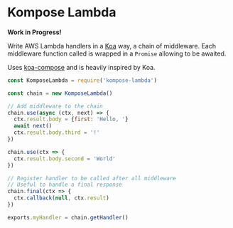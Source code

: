 # Kompose Lambda

**Work in Progress!**

Write AWS Lambda handlers in a [Koa](https://github.com/koajs/koa) way, a chain of middleware. Each middleware function called is wrapped in a `Promise` allowing to be awaited. 

Uses [koa-compose](https://github.com/koajs/compose) and is heavily inspired by Koa.

```javascript
const KomposeLambda = require('kompose-lambda')

const chain = new KomposeLambda()

// Add middleware to the chain
chain.use(async (ctx, next) => {
  ctx.result.body = {first: 'Hello, '}
  await next()
  ctx.result.body.third = '!'
})

chain.use(ctx => {
  ctx.result.body.second = 'World'
})

// Register handler to be called after all middleware
// Useful to handle a final response
chain.final(ctx => {
  ctx.callback(null, ctx.result)
})

exports.myHandler = chain.getHandler()

```